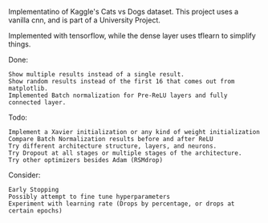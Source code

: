 
Implementatino of Kaggle's Cats vs Dogs dataset.
This project uses a vanilla cnn, and is part of a University Project.

Implemented with tensorflow, while the dense layer uses tflearn to simplify things.


Done:

    Show multiple results instead of a single result.
    Show random results instead of the first 16 that comes out from matplotlib.
    Implemented Batch normalization for Pre-ReLU layers and fully connected layer.
    
Todo:

    Implement a Xavier initialization or any kind of weight initialization
    Compare Batch Normalization results before and after ReLU
    Try different architecture structure, layers, and neurons.
    Try Dropout at all stages or multiple stages of the architecture.
    Try other optimizers besides Adam (RSMdrop)
    
    
Consider:
    
    Early Stopping
    Possibly attempt to fine tune hyperparameters
    Experiment with learning rate (Drops by percentage, or drops at certain epochs)

    
